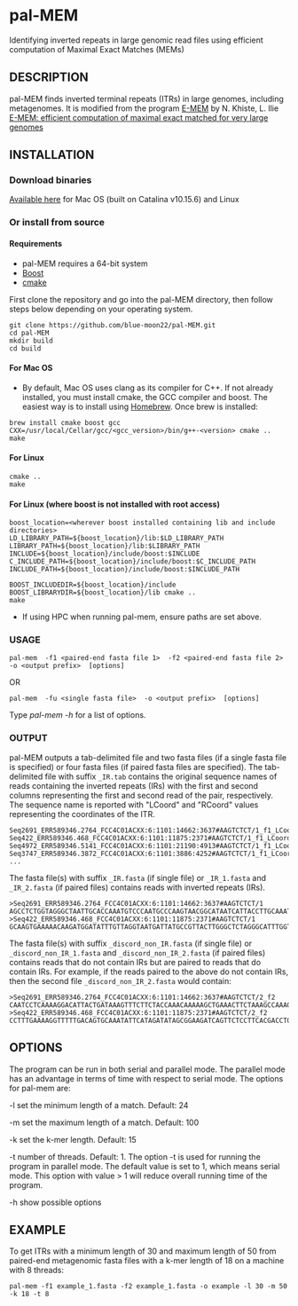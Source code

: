 # pal-MEM
Identifying inverted repeats in large genomic read files using efficient computation of Maximal Exact Matches (MEMs)

## DESCRIPTION

pal-MEM finds inverted terminal repeats (ITRs) in large genomes, including metagenomes. It is modified from the program [E-MEM](https://github.com/lucian-ilie/E-MEM) by N. Khiste, L. Ilie [E-MEM: efficient computation of maximal exact matched for very large genomes](http://bioinformatics.oxfordjournals.org/content/31/4/509.short)

## INSTALLATION

### Download binaries
[Available here](https://github.com/blue-moon22/pal-MEM/releases) for Mac OS (built on Catalina v10.15.6) and Linux

### Or install from source
#### Requirements
- pal-MEM requires a 64-bit system
- [Boost](https://www.boost.org/)
- [cmake](https://cmake.org/download/)

First clone the repository and go into the pal-MEM directory, then follow steps below depending on your operating system.
```
git clone https://github.com/blue-moon22/pal-MEM.git
cd pal-MEM
mkdir build
cd build
```

#### For Mac OS
- By default, Mac OS uses clang as its compiler for C++. If not already installed, you must install cmake, the GCC compiler and boost. The easiest way is to install using [Homebrew](https://brew.sh/). Once brew is installed:
```
brew install cmake boost gcc
CXX=/usr/local/Cellar/gcc/<gcc_version>/bin/g++-<version> cmake ..
make
```

#### For Linux
```
cmake ..
make
```

#### For Linux (where boost is not installed with root access)
```
boost_location=<wherever boost installed containing lib and include directories>
LD_LIBRARY_PATH=${boost_location}/lib:$LD_LIBRARY_PATH
LIBRARY_PATH=${boost_location}/lib:$LIBRARY_PATH
INCLUDE=${boost_location}/include/boost:$INCLUDE
C_INCLUDE_PATH=${boost_location}/include/boost:$C_INCLUDE_PATH
INCLUDE_PATH=${boost_location}/include/boost:$INCLUDE_PATH

BOOST_INCLUDEDIR=${boost_location}/include BOOST_LIBRARYDIR=${boost_location}/lib cmake ..
make
```
- If using HPC when running pal-mem, ensure paths are set above.


### USAGE
```
pal-mem  -f1 <paired-end fasta file 1>  -f2 <paired-end fasta file 2>  -o <output prefix>  [options]
```
OR
```
pal-mem  -fu <single fasta file>  -o <output prefix>  [options]
```

Type *pal-mem -h* for a list of options.

### OUTPUT

pal-MEM outputs a tab-delimited file and two fasta files (if a single fasta file is specified) or four fasta files (if paired fasta files are specified). The tab-delimited file with suffix `_IR.tab` contains the original sequence names of reads containing the inverted repeats (IRs) with the first and second columns representing the first and second read of the pair, respectively. The sequence name is reported with "LCoord" and "RCoord" values representing the coordinates of the ITR.

    Seq2691_ERR589346.2764_FCC4C01ACXX:6:1101:14662:3637#AAGTCTCT/1_f1_LCoord_38_RCoord_64	Seq422_ERR589346.468_FCC4C01ACXX:6:1101:11875:2371#AAGTCTCT/1_f1_LCoord_30_RCoord_56
    Seq4972_ERR589346.5141_FCC4C01ACXX:6:1101:21190:4913#AAGTCTCT/1_f1_LCoord_45_RCoord_60	Seq3747_ERR589346.3872_FCC4C01ACXX:6:1101:3886:4252#AAGTCTCT/1_f1_LCoord_51_RCoord_66
    ...

The fasta file(s) with suffix `_IR.fasta` (if single file) or `_IR_1.fasta` and `_IR_2.fasta` (if paired files) contains reads with inverted repeats (IRs).

    >Seq2691_ERR589346.2764_FCC4C01ACXX:6:1101:14662:3637#AAGTCTCT/1
    AGCCTCTGGTAGGGCTAATTGCACCAAATGTCCCAATGCCCAAGTAACGGCATAATCATTACCTTGCAAATACCCATCTTGTTTTTCGGTTGCCCCCAC
    >Seq422_ERR589346.468_FCC4C01ACXX:6:1101:11875:2371#AAGTCTCT/1
    GCAAGTGAAAAACAAGATGGATATTTGTTAGGTAATGATTATGCCGTTACTTGGGCTCTAGGGCATTTGGTGCAATTAGCCCTCCCAGAGGCTTATGGTT

The fasta file(s) with suffix `_discord_non_IR.fasta` (if single file) or `_discord_non_IR_1.fasta` and `_discord_non_IR_2.fasta` (if paired files) contains reads that do not contain IRs but are paired to reads that do contain IRs. For example, if the reads paired to the above do not contain IRs, then the second file `_discord_non_IR_2.fasta` would contain:

    >Seq2691_ERR589346.2764_FCC4C01ACXX:6:1101:14662:3637#AAGTCTCT/2_f2
    CAATCCTCAAAAGGACATTACTGATAAAGTTTCTTCTACCAAACAAAAAGCTGAAACTTCTAAAGCCAAAGAAGAAAAACAACCTCAAAAGCAATCAGAA
    >Seq422_ERR589346.468_FCC4C01ACXX:6:1101:11875:2371#AAGTCTCT/2_f2
    CCTTTGAAAAGGTTTTTGACAGTGCAAATATTCATAGATATAGCGGAAGATCAGTTCTCCTTCACGACCTGCATCGGTGGCTACAATAATGGAACTACAC

## OPTIONS

The program can be run in both serial and parallel mode. The parallel mode has an advantage in terms of time with respect to serial mode. The options for pal-mem are:

-l set the minimum length of a match. Default: 24

-m set the maximum length of a match. Default: 100

-k set the k-mer length. Default: 15

-t number of threads. Default: 1. The option -t is used for running the program in parallel mode. The default value is set to 1, which means serial mode. This option with value > 1 will reduce overall running time of the program.

-h show possible options

## EXAMPLE
To get ITRs with a minimum length of 30 and maximum length of 50 from paired-end metagenomic fasta files with a k-mer length of 18 on a machine with 8 threads:
```
pal-mem -f1 example_1.fasta -f2 example_1.fasta -o example -l 30 -m 50 -k 18 -t 8
```
